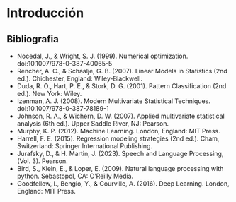 # Introducción

## Bibliografia

- Nocedal, J., & Wright, S. J. (1999). Numerical optimization. doi:10.1007/978-0-387-40065-5
- Rencher, A. C., & Schaalje, G. B. (2007). Linear Models in Statistics (2nd ed.). Chichester, England: Wiley-Blackwell.
- Duda, R. O., Hart, P. E., & Stork, D. G. (2001). Pattern Classification (2nd ed.). New York: Wiley.
- Izenman, A. J. (2008). Modern Multivariate Statistical Techniques. doi:10.1007/978-0-387-78189-1
- Johnson, R. A., & Wichern, D. W. (2007). Applied multivariate statistical analysis (6th ed.). Upper Saddle River, NJ: Pearson.
- Murphy, K. P. (2012). Machine Learning. London, England: MIT Press.
- Harrell, F. E. (2015). Regression modeling strategies (2nd ed.). Cham, Switzerland: Springer International Publishing.
- Jurafsky, D., & H. Martin, J. (2023). Speech and Language Processing, (Vol. 3). Pearson.
- Bird, S., Klein, E., & Loper, E. (2009). Natural language processing with python. Sebastopol, CA: O’Reilly Media.
- Goodfellow, I., Bengio, Y., & Courville, A. (2016). Deep Learning. London, England: MIT Press.
